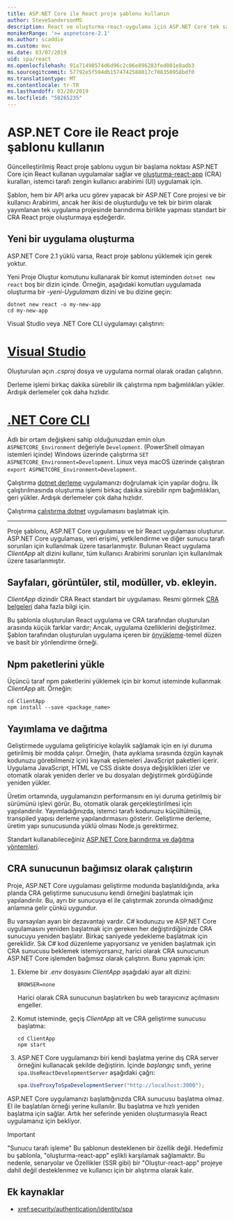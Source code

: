 ```yaml
---
title: ASP.NET Core ile React proje şablonu kullanın
author: SteveSandersonMS
description: React ve oluşturma-react-uygulama için ASP.NET Core tek sayfa uygulama (SPA) proje şablonu ile çalışmaya başlama hakkında bilgi edinin.
monikerRange: '>= aspnetcore-2.1'
ms.author: scaddie
ms.custom: mvc
ms.date: 03/07/2019
uid: spa/react
ms.openlocfilehash: 91a71498574d6d96c2c06e896283fed801e8adb3
ms.sourcegitcommit: 57792e5f594db1574742588017c708350958bdf0
ms.translationtype: MT
ms.contentlocale: tr-TR
ms.lasthandoff: 03/20/2019
ms.locfileid: "58265235"
---
```

# <a name="use-the-react-project-template-with-aspnet-core"></a>ASP.NET Core ile React proje şablonu kullanın

Güncelleştirilmiş React proje şablonu uygun bir başlama noktası ASP.NET Core için React kullanan uygulamalar sağlar ve [oluşturma-react-app](https://github.com/facebookincubator/create-react-app) (CRA) kuralları, istemci tarafı zengin kullanıcı arabirimi (UI) uygulamak için.

Şablon, hem bir API arka ucu görev yapacak bir ASP.NET Core projesi ve bir kullanıcı Arabirimi, ancak her ikisi de oluşturduğu ve tek bir birim olarak yayımlanan tek uygulama projesinde barındırma birlikte yapması standart bir CRA React proje oluşturmaya eşdeğerdir.

## <a name="create-a-new-app"></a>Yeni bir uygulama oluşturma

ASP.NET Core 2.1 yüklü varsa, React proje şablonu yüklemek için gerek yoktur.

Yeni Proje Oluştur komutunu kullanarak bir komut isteminden `dotnet new react` boş bir dizin içinde. Örneğin, aşağıdaki komutları uygulamada oluşturma bir *-yeni-Uygulamam* dizini ve bu dizine geçin:

```console
dotnet new react -o my-new-app
cd my-new-app
```

Visual Studio veya .NET Core CLI uygulamayı çalıştırın:

# <a name="visual-studiotabvisual-studio"></a>[Visual Studio](#tab/visual-studio)

Oluşturulan açın *.csproj* dosya ve uygulama normal olarak oradan çalıştırın.

Derleme işlemi birkaç dakika sürebilir ilk çalıştırma npm bağımlılıkları yükler. Ardışık derlemeler çok daha hızlıdır.

# <a name="net-core-clitabnetcore-cli"></a>[.NET Core CLI](#tab/netcore-cli)

Adlı bir ortam değişkeni sahip olduğunuzdan emin olun `ASPNETCORE_Environment` değeriyle `Development`. (PowerShell olmayan istemleri içinde) Windows üzerinde çalıştırma `SET ASPNETCORE_Environment=Development`. Linux veya macOS üzerinde çalıştıran `export ASPNETCORE_Environment=Development`.

Çalıştırma [dotnet derleme](/dotnet/core/tools/dotnet-build) uygulamanızı doğrulamak için yapılar doğru. İlk çalıştırılmasında oluşturma işlemi birkaç dakika sürebilir npm bağımlılıkları, geri yükler. Ardışık derlemeler çok daha hızlıdır.

Çalıştırma [çalıştırma dotnet](/dotnet/core/tools/dotnet-run) uygulamasını başlatmak için.

---

Proje şablonu, ASP.NET Core uygulaması ve bir React uygulaması oluşturur. ASP.NET Core uygulaması, veri erişimi, yetkilendirme ve diğer sunucu tarafı sorunları için kullanılmak üzere tasarlanmıştır. Bulunan React uygulama *ClientApp* alt dizini kullanır, tüm kullanıcı Arabirimi sorunları için kullanılmak üzere tasarlanmıştır.

## <a name="add-pages-images-styles-modules-etc"></a>Sayfaları, görüntüler, stil, modüller, vb. ekleyin.

*ClientApp* dizindir CRA React standart bir uygulaması. Resmi görmek [CRA belgeleri](https://github.com/facebookincubator/create-react-app/blob/master/packages/react-scripts/template/README.md) daha fazla bilgi için.

Bu şablonla oluşturulan React uygulama ve CRA tarafından oluşturulan arasında küçük farklar vardır; Ancak, uygulama özelliklerini değiştirilmez. Şablon tarafından oluşturulan uygulama içeren bir [önyükleme](https://getbootstrap.com/)-temel düzen ve basit bir yönlendirme örneği.

## <a name="install-npm-packages"></a>Npm paketlerini yükle

Üçüncü taraf npm paketlerini yüklemek için bir komut isteminde kullanmak *ClientApp* alt. Örneğin:

```console
cd ClientApp
npm install --save <package_name>
```

## <a name="publish-and-deploy"></a>Yayımlama ve dağıtma

Geliştirmede uygulama geliştiriciye kolaylık sağlamak için en iyi duruma getirilmiş bir modda çalışır. Örneğin, (hata ayıklama sırasında özgün kaynak kodunuzu görebilmeniz için) kaynak eşlemeleri JavaScript paketleri içerir. Uygulama JavaScript, HTML ve CSS diskte dosya değişiklikleri izler ve otomatik olarak yeniden derler ve bu dosyaları değiştirmek gördüğünde yeniden yükler.

Üretim ortamında, uygulamanızın performansını en iyi duruma getirilmiş bir sürümünü işlevi görür. Bu, otomatik olarak gerçekleştirilmesi için yapılandırılır. Yayımladığınızda, istemci tarafı kodunuzu küçültülmüş, transpiled yapısı derleme yapılandırmasını gösterir. Geliştirme derleme, üretim yapı sunucusunda yüklü olması Node.js gerektirmez.

Standart kullanabileceğiniz [ASP.NET Core barındırma ve dağıtma yöntemleri](xref:host-and-deploy/index).

## <a name="run-the-cra-server-independently"></a>CRA sunucunun bağımsız olarak çalıştırın

Proje, ASP.NET Core uygulaması geliştirme modunda başlatıldığında, arka planda CRA geliştirme sunucusunu kendi örneğini başlatmak için yapılandırılır. Bu, ayrı bir sunucuya el ile çalıştırmak zorunda olmadığınız anlamına gelir çünkü uygundur.

Bu varsayılan ayarı bir dezavantajı vardır. C# kodunuzu ve ASP.NET Core uygulamasını yeniden başlatmak için gereken her değiştirdiğinizde CRA sunucuyu yeniden başlatır. Birkaç saniyede yedekleme başlatmak için gereklidir. Sık C# kod düzenleme yapıyorsanız ve yeniden başlatmak için CRA sunucusu beklemek istemiyorsanız, harici olarak CRA sunucunun ASP.NET Core işlemden bağımsız olarak çalıştırın. Bunu yapmak için:

1. Ekleme bir *.env* dosyasını *ClientApp* aşağıdaki ayar alt dizini:

    ```
    BROWSER=none
    ```

    Harici olarak CRA sunucunun başlatırken bu web tarayıcınız açılmasını engeller.

2. Komut isteminde, geçiş *ClientApp* alt ve CRA geliştirme sunucusu başlatma:

    ```console
    cd ClientApp
    npm start
    ```

3. ASP.NET Core uygulamanızı biri kendi başlatma yerine dış CRA server örneğini kullanacak şekilde değiştirin. İçinde *başlangıç* sınıfı, yerine `spa.UseReactDevelopmentServer` aşağıdaki çağrı:

    ```csharp
    spa.UseProxyToSpaDevelopmentServer("http://localhost:3000");
    ```

ASP.NET Core uygulamanızı başlattığınızda CRA sunucusu başlatma olmaz. El ile başlatılan örneği yerine kullanılır. Bu başlatma ve hızlı yeniden başlatma için sağlar. Artık her seferinde yeniden oluşturmasıyla React uygulamanız için bekliyor.

> [!IMPORTANT]
> "Sunucu tarafı işleme" Bu şablonun desteklenen bir özellik değil. Hedefimiz bu şablonla, "oluşturma-react-app" eşlikli karşılamak sağlamaktır. Bu nedenle, senaryolar ve Özellikler (SSR gibi) bir "Oluştur-react-app" projeye dahil değil desteklenmez ve kullanıcı için bir alıştırma olarak kalır.

## <a name="additional-resources"></a>Ek kaynaklar

* <xref:security/authentication/identity/spa>
